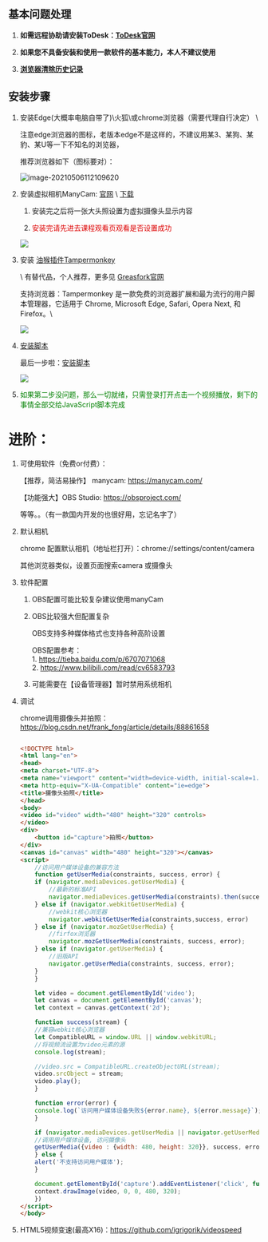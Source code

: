 

## 基本问题处理

1. **如需远程协助请安装ToDesk：[ToDesk官网](https://www.todesk.com/)**

2. **如果您不具备安装和使用一款软件的基本能力，本人不建议使用**

3. **[浏览器清除历史记录](http://url.loefairy.top/8)**


## 安装步骤

1. 安装Edge(大概率电脑自带了)\火狐\或chrome浏览器（需要代理自行决定） \

    注意edge浏览器的图标，老版本edge不是这样的，不建议用某3、某狗、某豹、某U等一下不知名的浏览器，

    推荐浏览器如下（图标要对）：

    ![image-20210506112109620](https://cdn.jsdelivr.net/gh/xx025/cloudimg@main/img/20210506112249.png)


2. 安装虚拟相机ManyCam: [官网](https://manycam.com/) \ [下载](https://download3.manycams.com/installer/ManyCamSetup.exe)

    1. 安装完之后将一张大头照设置为虚拟摄像头显示内容

    2. <font color="#dd0000">安装完请先进去课程观看页观看是否设置成功</font> 

    ![](https://cdn.jsdelivr.net/gh/xx025/cloudimg@main/img/20210426140437.png)




3. 安装 [油猴插件Tampermonkey](https://www.tampermonkey.net/) 
   
    \ 有替代品，个人推荐，更多见 [Greasfork官网](https://greasyfork.org/zh-CN)

    支持浏览器：Tampermonkey 是一款免费的浏览器扩展和最为流行的用户脚本管理器，它适用于 Chrome, Microsoft Edge, Safari, Opera Next, 和 Firefox。\

    ![](https://cdn.jsdelivr.net/gh/xx025/cloudimg@main/img/2021-04-24_07-01-02.png)




4. [安装脚本](https://greasyfork.org/zh-CN/scripts/398362-lechuangxc)


    最后一步啦：[安装脚本](https://greasyfork.org/zh-CN/scripts/398362-lechuangxc)
    
    ![](https://cdn.jsdelivr.net/gh/xx025/cloudimg@main/img/20210424070254.png)

5. <font color="green">如果第二步没问题，那么一切就绪，只需登录打开点击一个视频播放，剩下的事情全部交给JavaScript脚本完成</font>






# 进阶：

1. 可使用软件（免费or付费）：



   【推荐，简洁易操作】 manycam:    https://manycam.com/  

    【功能强大】OBS Studio:     https://obsproject.com/
    
    等等。。（有一款国内开发的也很好用，忘记名字了）



1. 默认相机


    chrome 配置默认相机（地址栏打开）：chrome://settings/content/camera
    
    其他浏览器类似，设置页面搜索camera 或摄像头


2. 软件配置


    1. OBS配置可能比较复杂建议使用manyCam
    
    2. OBS比较强大但配置复杂
    
        OBS支持多种媒体格式也支持各种高阶设置
     
        OBS配置参考：  
            1. https://tieba.baidu.com/p/6707071068  
            2. https://www.bilibili.com/read/cv6583793


    3. 可能需要在【设备管理器】暂时禁用系统相机


3. 调试

   chrome调用摄像头并拍照： https://blog.csdn.net/frank_fong/article/details/88861658

    ```html
    
    <!DOCTYPE html>
    <html lang="en">
    <head>
    <meta charset="UTF-8">
    <meta name="viewport" content="width=device-width, initial-scale=1.0">
    <meta http-equiv="X-UA-Compatible" content="ie=edge">
    <title>摄像头拍照</title>
    </head>
    <body>
    <video id="video" width="480" height="320" controls>
    </video>
    <div>
        <button id="capture">拍照</button>
    </div>
    <canvas id="canvas" width="480" height="320"></canvas>
    <script>
        //访问用户媒体设备的兼容方法
        function getUserMedia(constraints, success, error) {
        if (navigator.mediaDevices.getUserMedia) {
            //最新的标准API
            navigator.mediaDevices.getUserMedia(constraints).then(success).catch(error);
        } else if (navigator.webkitGetUserMedia) {
            //webkit核心浏览器
            navigator.webkitGetUserMedia(constraints,success, error)
        } else if (navigator.mozGetUserMedia) {
            //firfox浏览器
            navigator.mozGetUserMedia(constraints, success, error);
        } else if (navigator.getUserMedia) {
            //旧版API
            navigator.getUserMedia(constraints, success, error);
        }
        }
    
        let video = document.getElementById('video');
        let canvas = document.getElementById('canvas');
        let context = canvas.getContext('2d');
    
        function success(stream) {
        //兼容webkit核心浏览器
        let CompatibleURL = window.URL || window.webkitURL;
        //将视频流设置为video元素的源
        console.log(stream);
    
        //video.src = CompatibleURL.createObjectURL(stream);
        video.srcObject = stream;
        video.play();
        }
    
        function error(error) {
        console.log(`访问用户媒体设备失败${error.name}, ${error.message}`);
        }
    
        if (navigator.mediaDevices.getUserMedia || navigator.getUserMedia || navigator.webkitGetUserMedia || navigator.mozGetUserMedia) {
        //调用用户媒体设备, 访问摄像头
        getUserMedia({video : {width: 480, height: 320}}, success, error);
        } else {
        alert('不支持访问用户媒体');
        }
    
        document.getElementById('capture').addEventListener('click', function () {
        context.drawImage(video, 0, 0, 480, 320);      
        })
    </script>
    </body>
   
    ```


4.   HTML5视频变速(最高X16)：https://github.com/igrigorik/videospeed


​    



